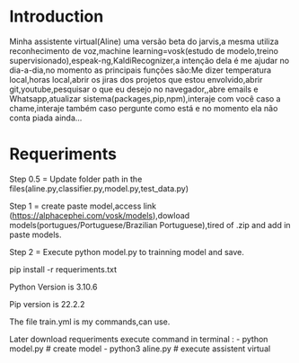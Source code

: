 # Introduction
Minha assistente virtual(Aline) uma versão beta do jarvis,a mesma utiliza reconhecimento de voz,machine learning=vosk(estudo de modelo,treino supervisionado),espeak-ng,KaldiRecognizer,a intenção dela é me ajudar no dia-a-dia,no momento as principais funções são:Me dizer temperatura local,horas local,abrir os jiras dos projetos que estou envolvido,abrir git,youtube,pesquisar o que eu desejo no navegador,,abre emails e Whatsapp,atualizar sistema(packages,pip,npm),interaje com você caso a chame,interaje também caso pergunte como está e no momento ela não conta piada ainda...

# Requeriments

Step 0.5 = Update folder path in the files(aline.py,classifier.py,model.py,test_data.py)

Step 1 = create paste model,access link (https://alphacephei.com/vosk/models),dowload models(portugues/Portuguese/Brazilian Portuguese),tired of .zip and add in paste models.

Step 2 = Execute python model.py to trainning model and save.
        

pip install -r requeriments.txt

Python Version is 3.10.6

Pip version is 22.2.2

The file train.yml is my commands,can use.


Later download requeriments execute command in terminal :
     - python model.py
     # create model 
     - python3 aline.py
     # execute assistent virtual